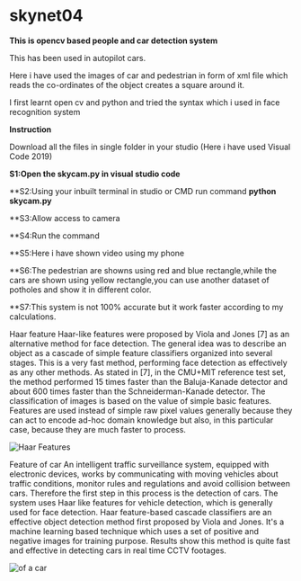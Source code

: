 # skynet04

**This is opencv based people and car detection system** 

This has been used in autopilot cars.

Here i have used the images of car and pedestrian in form of xml file which reads the co-ordinates of the object creates a square around it.

I first learnt open cv and python and tried the syntax which i used in face recognition system

**Instruction**

Download all the files in single folder in your studio (Here i have used Visual Code 2019)

**S1:Open the skycam.py in visual studio code**

**S2:Using your inbuilt terminal in studio or CMD run command **python skycam.py**

**S3:Allow access to camera

**S4:Run the command

**S5:Here i have shown video using my phone 

**S6:The pedestrian are showns using red and blue rectangle,while the cars are shown using yellow rectangle,you can use another dataset of potholes and show it in different color.

**S7:This system is not 100% accurate but it work faster according to my calculations.



Haar feature
Haar-like  features  were  proposed  by  Viola  and Jones [7]  as  an  alternative  method  for  face detection. The  general  idea  was  to  describe  an  object  as  a cascade  of  simple  feature  classifiers  organized  into several stages. This  is a very fast method, performing face detection as effectively as any other methods. As stated in [7], in the  CMU+MIT reference test  set,  the method  performed  15  times  faster  than  the  Baluja-Kanade  detector  and  about 600  times  faster  than  the Schneiderman-Kanade detector. The classification of images is based on the value of simple  basic  features.  Features  are  used  instead  of simple raw pixel values generally because they can act to encode  ad-hoc  domain  knowledge  but  also,  in  this particular  case,  because  they  are  much  faster  to process. 

![Haar Features](https://encrypted-tbn0.gstatic.com/images?q=tbn%3AANd9GcQAX7WHLxJXYqJaTma5tg75wYZay0G--Z7xMw&usqp=CAU)

Feature of car
An intelligent traffic surveillance system, equipped with electronic devices, works by communicating with moving vehicles about traffic conditions, monitor rules and regulations and avoid collision between cars. Therefore the first step in this process is the detection of cars. The system uses Haar like features for vehicle detection, which is generally used for face detection. Haar feature-based cascade classifiers are an effective object detection method first proposed by Viola and Jones. It's a machine learning based technique which uses a set of positive and negative images for training purpose. Results show this method is quite fast and effective in detecting cars in real time CCTV footages.

![of a car](https://www.researchgate.net/publication/315137877/figure/fig2/AS:614297159872520@1523471264588/Haar-like-features-Top-row-basic-forms-of-Haar-like-features-Bottom-row-vehicle-rear.png)

